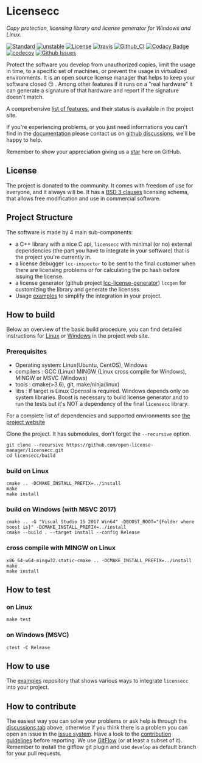 # Licensecc

*Copy protection, licensing library and license generator for Windows and Linux.*

[![Standard](https://img.shields.io/badge/c%2B%2B-11-blue.svg)](https://en.wikipedia.org/wiki/C%2B%2B#Standardization)
[![unstable](http://badges.github.io/stability-badges/dist/unstable.svg)](http://github.com/badges/stability-badges)
[![License](https://img.shields.io/badge/License-BSD%203--Clause-blue.svg)](https://opensource.org/licenses/BSD-3-Clause)
[![travis](https://travis-ci.org/open-license-manager/licensecc.svg?branch=develop)](https://travis-ci.org/open-license-manager/licensecc)
[![Github_CI](https://github.com/open-license-manager/licensecc/workflows/Github_CI/badge.svg)](https://github.com/open-license-manager/licensecc/actions)
[![Codacy Badge](https://app.codacy.com/project/badge/Grade/81a1f6bc15014618934fc5fab4d3c206)](https://www.codacy.com/gh/open-license-manager/licensecc/dashboard?utm_source=github.com&amp;utm_medium=referral&amp;utm_content=open-license-manager/licensecc&amp;utm_campaign=Badge_Grade)
[![codecov](https://codecov.io/gh/open-license-manager/licensecc/branch/develop/graph/badge.svg?token=vdrBBzX6Rl)](https://codecov.io/gh/open-license-manager/licensecc)
[![Github Issues](https://img.shields.io/github/issues/open-license-manager/licensecc)](http://github.com/open-license-manager/licensecc/issues)

Protect the software you develop from unauthorized copies, limit the usage in time, to a specific set of 
machines, or prevent the usage in  virtualized environments. It is an open source license manager that helps to keep your 
software closed :smirk: . Among other features if it runs on a "real hardware" it can generate a signature of that hardware and report if the signature doesn't match.

A comprehensive [list of features](http://open-license-manager.github.io/licensecc/analysis/features.html), and their status is available in the project site. 

If you're experiencing problems, or you just need informations you can't find in the [documentation](http://open-license-manager.github.io/licensecc)  please contact us on [github discussions](https://github.com/open-license-manager/licensecc/discussions), we'll be happy to help. 

Remember to show your appreciation giving us a <a class="github-button" href="https://github.com/open-license-manager/licensecc" data-icon="octicon-star" aria-label="Star open-license-manager/licensecc on GitHub">star</a> here on GitHub.

## License
The project is donated to the community. It comes with freedom of use for everyone, and it always will be. 
It has a [BSD 3 clauses](https://opensource.org/licenses/BSD-3-Clause) licensing schema, that allows free modification and use in commercial software. 

## Project Structure
The software is made by 4 main sub-components:
-   a C++ library with a nice C api, `licensecc` with minimal (or no) external dependencies (the part you have to integrate in your software) that is the project you're currently in.
-   a license debugger `lcc-inspector` to be sent to the final customer when there are licensing problems or for calculating the pc hash before issuing the license.
-   a license generator (github project [lcc-license-generator](https://github.com/aesclever/licensecc-generator)) `lccgen` for customizing the library and generate the licenses.
-   Usage [examples](https://github.com/aesclever/licensecc_examples) to simplify the integration in your project.
 
## How to build
Below an overview of the basic build procedure, you can find detailed instructions for [Linux](http://open-license-manager.github.io/licensecc/development/Build-the-library.html) 
or [Windows](http://open-license-manager.github.io/licensecc/development/Build-the-library-windows.html) in the project web site. 

### Prerequisites
-   Operating system: Linux(Ubuntu, CentOS), Windows
-   compilers       : GCC (Linux) MINGW (Linux cross compile for Windows), MINGW or MSVC (Windows) 
-   tools           : cmake(>3.6), git, make/ninja(linux)
-   libs            : If target is Linux Openssl is required. Windows depends only on system libraries. Boost is necessary to build license generator and to run the tests but it's NOT a dependency of the final `licensecc` library. 

For a complete list of dependencies and supported environments see [the project website](http://open-license-manager.github.io/licensecc/development/Dependencies.html)

Clone the project. It has submodules, don't forget the `--recursive` option.

```console
git clone --recursive https://github.com/open-license-manager/licensecc.git
cd licensecc/build
```

### build on Linux

```console
cmake .. -DCMAKE_INSTALL_PREFIX=../install
make
make install
```

### build on Windows (with MSVC 2017)

```console
cmake .. -G "Visual Studio 15 2017 Win64" -DBOOST_ROOT="{Folder where boost is}" -DCMAKE_INSTALL_PREFIX=../install
cmake --build . --target install --config Release
```

### cross compile with MINGW on Linux

```console
x86_64-w64-mingw32.static-cmake .. -DCMAKE_INSTALL_PREFIX=../install
make
make install
```

## How to test

### on Linux

```console
make test
```

### on Windows (MSVC)

```console
ctest -C Release
```

## How to use

The [examples](https://github.com/aesclever/licensecc_examples) repository that shows various ways to integrate `licensecc` into your project.

## How to contribute

The easiest way you can solve your problems or ask help is through the [discussions tab](https://github.com/open-license-manager/licensecc/discussions) above, otherwise if you think there is a problem you can open an issue in the [issue system](https://github.com/open-license-manager/licensecc/issues). 
Have a look to the [contribution guidelines](CONTRIBUTING.md) before reporting.
We use [GitFlow](https://datasift.github.io/gitflow/IntroducingGitFlow.html) (or at least a subset of it). 
Remember to install the gitflow git plugin and use `develop` as default branch for your pull requests. 
